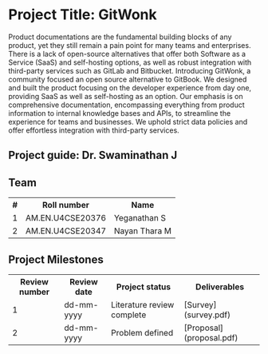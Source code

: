 # Project Title: GitWonk

Product documentations are the fundamental building blocks of any product, yet they still remain a pain point for many teams and enterprises. There is a lack of open-source alternatives that offer both Software as a Service (SaaS) and self-hosting options, as well as robust integration with third-party services such as GitLab and Bitbucket. Introducing GitWonk, a community focused an open source alternative to GitBook. We designed and built the product focusing on the developer experience from day one, providing SaaS as well as self-hosting as an option. Our emphasis is on comprehensive documentation, encompassing everything from product information to internal knowledge bases and APIs, to streamline the experience for teams and businesses. We uphold strict data policies and offer effortless integration with third-party services.

## Project guide: Dr. Swaminathan J
## Team

<table>
  <tr>
    <th>#</th>
    <th>Roll number</th>
    <th>Name</th>
  </tr>
  <tr>
    <td>1</td>
    <td>AM.EN.U4CSE20376</td>
    <td>Yeganathan S</td>
  </tr>
  <tr>
    <td>2</td>
    <td>AM.EN.U4CSE20347</td>
    <td>Nayan Thara M</td>
  </tr>  
</table>

## Project Milestones

<table>
  <tr>
    <th>Review number</th>
    <th>Review date</th>
    <th>Project status</th>
    <th>Deliverables</th>
  </tr>
  <tr>
    <td>1</td>
    <td>dd-mm-yyyy</td>
    <td>Literature review complete</td>
    <td>[Survey](survey.pdf)</td>
  </tr>
  <tr>
    <td>2</td>
    <td>dd-mm-yyyy</td>
    <td>Problem defined</td>
    <td>[Proposal](proposal.pdf)</td>
  </tr>  
</table>

